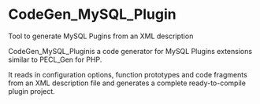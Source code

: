 CodeGen_MySQL_Plugin
====================

Tool to generate MySQL Pugins from an XML description

CodeGen_MySQL_Pluginis a code generator for MySQL Plugins
extensions similar to PECL_Gen for PHP.

It reads in configuration options, function prototypes and code fragments
from an XML description file and generates a complete ready-to-compile
plugin project.
